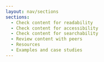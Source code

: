 ```yaml
---
layout: nav/sections
sections:
  - Check content for readability
  - Check content for accessibility
  - Check content for searchability
  - Review content with peers
  - Resources
  - Examples and case studies
---
```

